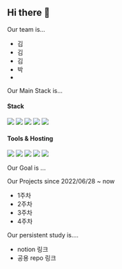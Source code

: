 ## Hi there 👋

Our team is...
  * 김
  * 김
  * 김
  * 박
  * 

Our Main Stack is...
#### Stack
<div aligin="center">
<img src="https://img.shields.io/badge/nestjs-%23E0234E.svg?style=for-the-badge&logo=nestjs&logoColor=white" />
<img src="https://img.shields.io/badge/JavaScript-F7DF1E?style=for-the-badge&logo=javascript&logoColor=black" />
<img src="https://img.shields.io/badge/TypeScript-007ACC?style=for-the-badge&logo=typescript&logoColor=white" />
<img src="https://img.shields.io/badge/docker-%230db7ed.svg?style=for-the-badge&logo=docker&logoColor=white" />
<img src="https://img.shields.io/badge/Linux-FCC624?style=for-the-badge&logo=linux&logoColor=black" />

</div>

#### Tools & Hosting
<div aligin="center">
<img src="https://img.shields.io/badge/jira-%230A0FFF.svg?style=for-the-badge&logo=jira&logoColor=white" />
<img src="https://img.shields.io/badge/Notion-%23000000.svg?style=for-the-badge&logo=notion&logoColor=white" />
<img src="https://img.shields.io/badge/git-%23F05033.svg?style=for-the-badge&logo=git&logoColor=white" />
<img src="https://img.shields.io/badge/bitbucket-%230047B3.svg?style=for-the-badge&logo=bitbucket&logoColor=white" />
<img src="https://img.shields.io/badge/AWS-%23FF9900.svg?style=for-the-badge&logo=amazon-aws&logoColor=white"/>
</div>

Our Goal is ...

Our Projects since 2022/06/28 ~ now 
  * 1주차
  * 2주차
  * 3주차
  * 4주차
  
Our persistent study is....
  * notion 링크
  * 공용 repo 링크
